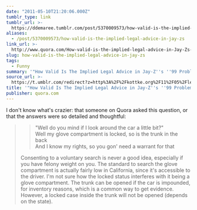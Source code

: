 ```yaml
---
date: "2011-05-10T21:20:06.000Z"
tumblr_type: link
tumblr_url: >-
  https://ddemaree.tumblr.com/post/5370009573/how-valid-is-the-implied-legal-advice-in-jay-zs
aliases:
  - /post/5370009573/how-valid-is-the-implied-legal-advice-in-jay-zs
link_url: >-
  http://www.quora.com/How-valid-is-the-implied-legal-advice-in-Jay-Zs-99-Problems
slug: how-valid-is-the-implied-legal-advice-in-jay-zs
tags:
  - Funny
summary: '"How Valid Is The Implied Legal Advice in Jay-Z''s ''99 Problems''?"'
source_url: >-
  https://t.umblr.com/redirect?z=http%3A%2F%2Fkottke.org%2F11%2F05%2Flegal-advice-from-jay-z&t=NjYxNDA2MTM0ZDJkMWQ4MjI4ZWEyM2VkZmQ4MmQ2ODFjZWE4YjQzNyw1MzcwMDA5NTcz&b=t%3AZwnU0JNPe2gtl9NEucydUA&p=https%3A%2F%2Fddemaree.tumblr.com%2Fpost%2F5370009573%2Fhow-valid-is-the-implied-legal-advice-in-jay-zs&m=1&ts=1610235744
title: '"How Valid Is The Implied Legal Advice in Jay-Z''s ''99 Problems''?"'
publisher: quora.com
---
```


I don't know what's crazier: that someone on Quora asked this question, or that the answers were so detailed and thoughtful:

> > "Well do you mind if I look around the car a little bit?"  
> > Well my glove compartment is locked, so is the trunk in the back  
> > And I know my rights, so you gon' need a warrant for that
>
> Consenting to a voluntary search is never a good idea, especially if you have felony weight on you. The standard to search the glove compartment is actually fairly low in California, since it's accessible to the driver. I'm not sure how the locked status interferes with it being a glove compartment. The trunk can be opened if the car is impounded, for inventory reasons, which is a common way to get evidence. However, a locked case inside the trunk will not be opened (depends on the state).
